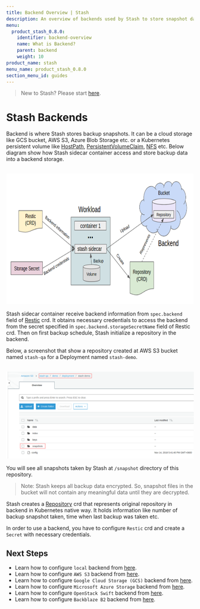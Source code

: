```yaml
---
title: Backend Overview | Stash
description: An overview of backends used by Stash to store snapshot data.
menu:
  product_stash_0.8.0:
    identifier: backend-overview
    name: What is Backend?
    parent: backend
    weight: 10
product_name: stash
menu_name: product_stash_0.8.0
section_menu_id: guides
---
```


> New to Stash? Please start [here](/docs/concepts/README.md).

# Stash Backends

Backend is where Stash stores backup snapshots. It can be a cloud storage like GCS bucket, AWS S3, Azure Blob Storage etc. or a Kubernetes persistent volume like [HostPath](https://kubernetes.io/docs/concepts/storage/volumes/#hostpath), [PersistentVolumeClaim](https://kubernetes.io/docs/concepts/storage/volumes/#persistentvolumeclaim), [NFS](https://kubernetes.io/docs/concepts/storage/volumes/#nfs) etc. Below diagram show how Stash sidecar container access and store backup data into a backend storage.

<p align="center">
  <img alt="Stash Backup Overview" height="350px", src="/docs/images/backup-overview.png">
</p>

Stash sidecar container receive backend information from `spec.backend` field of [Restic](/docs/concepts/crds/restic.md) crd. It obtains necessary credentials to access the backend from the secret specified in `spec.backend.storageSecretName` field of Restic crd. Then on first backup schedule, Stash initialize a repository in the backend.

Below, a screenshot that show a repository created at AWS S3 bucket named `stash-qa` for a Deployment named `stash-demo`.

<p align="center">
  <img alt="Repository in AWS S3 Backend", src="/docs/images/platforms/eks/s3-backup-repository.png">
</p>

You will see all snapshots taken by Stash at `/snapshot` directory of this repository.

> Note: Stash keeps all backup data encrypted. So, snapshot files in the bucket will not contain any meaningful data until they are decrypted.

Stash creates a [Repository](/docs/concepts/crds/repository.md) crd that represents original repository in backend in Kubernetes native way. It holds information like number of backup snapshot taken, time when last backup was taken etc.

In order to use a backend, you have to configure `Restic` crd and create a `Secret` with necessary credentials.

## Next Steps

- Learn how to configure `local` backend from [here](/docs/guides/backends/local.md).
- Learn how to configure `AWS S3` backend from [here](/docs/guides/backends/s3.md).
- Learn how to configure `Google Cloud Storage (GCS)` backend from [here](/docs/guides/backends/gcs.md).
- Learn how to configure `Microsoft Azure Storage` backend from [here](/docs/guides/backends/azure.md).
- Learn how to configure `OpenStack Swift` backend from [here](/docs/guides/backends/swift.md).
- Learn how to configure `Backblaze B2` backend from [here](/docs/guides/backends/b2.md).
